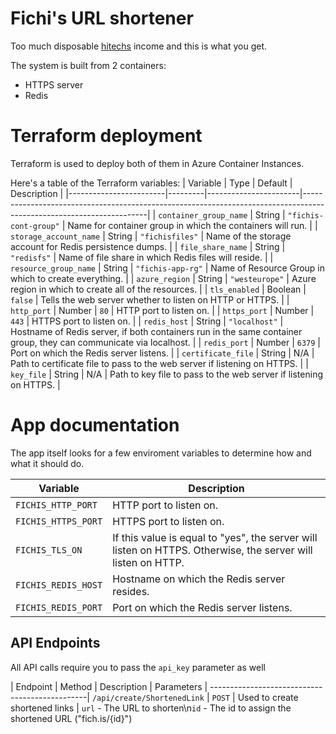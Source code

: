 # Fichi's URL shortener

Too much disposable [hitechs](https://www.webos-hightechs.co.il) income and this is what you get.


The system is built from 2 containers:
* HTTPS server
* Redis


# Terraform deployment
Terraform is used to deploy both of them in Azure Container Instances.

Here's a table of the Terraform variables:
| Variable               | Type    | Default               | Description                                                                                                         |
|------------------------|---------|-----------------------|---------------------------------------------------------------------------------------------------------------------|
| `container_group_name` | String  | `"fichis-cont-group"` | Name for container group in which the containers will run.                                                          |
| `storage_account_name` | String  | `"fichisfiles"`       | Name of the storage account for Redis persistence dumps.                                                            |
| `file_share_name`      | String  | `"redisfs"`           | Name of file share in which Redis files will reside.                                                                |
| `resource_group_name`  | String  | `"fichis-app-rg"`     | Name of Resource Group in which to create everything.                                                               |
| `azure_region`         | String  | `"westeurope"`        | Azure region in which to create all of the resources.                                                               |
| `tls_enabled`          | Boolean | `false`               | Tells the web server whether to listen on HTTP or HTTPS.                                                            |
| `http_port`            | Number  | `80`                  | HTTP port to listen on.                                                                                             |
| `https_port`           | Number  | `443`                 | HTTPS port to listen on.                                                                                            |
| `redis_host`           | String  | `"localhost"`         | Hostname of Redis server, if both containers run in the same container group,   they can communicate via localhost. |
| `redis_port`           | Number  | `6379`                | Port on which the Redis server listens.                                                                             |
| `certificate_file`     | String  | N/A                   | Path to certificate file to pass to the web server if listening on HTTPS.                                           |
| `key_file`             | String  | N/A                   | Path to key file to pass to the web server if listening on HTTPS.                                                   |



# App documentation

The app itself looks for a few enviroment variables to determine how and what it should do.

| Variable          | Description                                                                                                    |
|-------------------|----------------------------------------------------------------------------------------------------------------|
| `FICHIS_HTTP_PORT`  | HTTP port to listen on.                                                                                        |
| `FICHIS_HTTPS_PORT` | HTTPS port to listen on.                                                                                       |
| `FICHIS_TLS_ON`     | If this value is equal to "yes",   the server will listen on HTTPS. Otherwise, the server will listen on HTTP. |
| `FICHIS_REDIS_HOST` | Hostname on which the Redis server resides.                                                                    |
| `FICHIS_REDIS_PORT` | Port on which the Redis server listens.                                                                        |

## API Endpoints

All API calls require you to pass the `api_key` parameter as well

| Endpoint | Method | Description | Parameters |
-----------------------------------------------|
`/api/create/ShortenedLink` | `POST` | Used to create shortened links | `url` -
The URL to shorten\n`id` - The id to assign the shortened URL ("fich.is/{id}")

